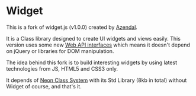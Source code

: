 Widget
====================

This is a fork of widget.js (v1.0.0) created by [Azendal](http://github.com/azendal).

It is a Class library designed to create UI widgets and views easily. This version uses some new [Web API interfaces](https://developer.mozilla.org/en-US/docs/Web/API) which means it doesn't depend on jQuery or libraries for DOM manipulation.

The idea behind this fork is to build interesting widgets by using latest technologies from JS, HTML5 and CSS3 only.

It depends of [Neon Class System](http://github.com/azendal/neon) with its Std Library (8kb in total) without Widget of course, and that's it.
